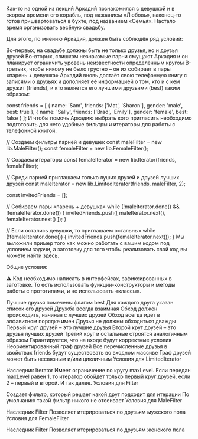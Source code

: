 Как-то на одной из лекций Аркадий познакомился с девушкой и в скором времени его корабль, под названием «Любовь», наконец-то готов пришвартоваться в бухте, под названием «Семья». Настало время организовать весёлую свадьбу.

Для этого, по мнению Аркадия, должен быть соблюдён ряд условий:

Во-первых, на свадьбе должны быть не только друзья, но и друзья друзей
Во-вторых, слишком незнакомые парни смущают Аркадия и он планирует ограничить уровень неизвестности определённым кругом
В-третьих, чтобы никому не было грустно – он их собирает в пары «парень + девушка»
Аркадий вновь достаёт свою телефонную книгу с записями о друзьях и дополняет её информацией о том, кто и с кем дружит (friends), и кто является его лучшими друзьями (best) таким образом:

const friends = [
    {
        name: 'Sam',
        friends: ['Mat', 'Sharon'],
        gender: 'male',
        best: true
    },
    {
        name: 'Sally',
        friends: ['Brad', 'Emily'],
        gender: 'female',
        best: false
    }
];
И чтобы помочь Аркадию выбрать кого пригласить необходимо подготовить для него удобные фильтры и итераторы для работы с телефонной книгой.

// Создаем фильтры парней и девушек
const maleFilter = new lib.MaleFilter();
const femaleFilter = new lib.FemaleFilter();

// Создаем итераторы
const femaleIterator = new lib.Iterator(friends, femaleFilter);

// Среди парней приглашаем только луших друзей и друзей лучших друзей
const maleIterator = new lib.LimitedIterator(friends, maleFilter, 2);

const invitedFriends = [];

// Собираем пары «парень + девушка»
while (!maleIterator.done() && !femaleIterator.done()) {
    invitedFriends.push([
        maleIterator.next(),
        femaleIterator.next()
    ]);
}

// Если остались девушки, то приглашаем остальных
while (!femaleIterator.done()) {
    invitedFriends.push(femaleIterator.next());
}
Мы выложили пример того как можно работать с вашим кодом под условием задачи, а заготовку для того чтобы реализовать свой код вы можете найти здесь.

Общие условия:

⚠️ Код необходимо написать в интерфейсах, зафиксированных в заготовке. То есть использовать функции-конструкторы и методы работы с прототипами, и не использовать «классы».

Лучшие друзья помечены флагом best
Для каждого друга указан список его друзей
Дружба всегда взаимная
Обход должен происходить, начиная с лучших друзей
Обход всегда идет в алфавитном порядке имен
Друзья не должны обходиться дважды
Первый круг друзей – это лучшие друзья
Второй круг друзей – это друзья лучших друзей
Третий круг и остальные строятся аналогичным образом
Гарантируется, что на входе будут корректные условия
Неориентированный граф друзей
Все перечисленные друзья в свойствах friends будут существовать во входном массиве
Граф друзей может быть несвязным и/или цикличным
Условия для LimitedIterator

Наследник Iterator
Имеет ограничение по кругу maxLevel. Если передан maxLevel равен 1, то итератор обойдет только первый круг друзей, если 2 – первый и второй. И так далее.
Условия для Filter

Создает фильтр, который решает какой друг подходит для итерации
По умолчанию такой фильтр никого не отсеивает
Условия для MaleFilter

Наследник Filter
Позволяет итерироваться по друзьям мужского пола
Условия для FemaleFilter

Наследник Filter
Позволяет итерироваться по друзьям женского пола